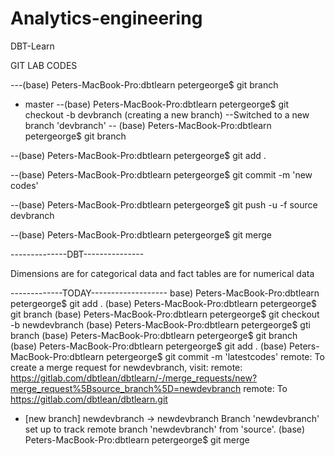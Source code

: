 # Analytics-engineering
DBT-Learn

GIT LAB CODES

---(base) Peters-MacBook-Pro:dbtlearn petergeorge$ git branch
* master
--(base) Peters-MacBook-Pro:dbtlearn petergeorge$ git checkout -b devbranch (creating a new branch)
--Switched to a new branch 'devbranch'
-- (base) Peters-MacBook-Pro:dbtlearn petergeorge$ git branch

--(base) Peters-MacBook-Pro:dbtlearn petergeorge$ git add .

--(base) Peters-MacBook-Pro:dbtlearn petergeorge$ git commit -m 'new codes'

--(base) Peters-MacBook-Pro:dbtlearn petergeorge$ git push -u -f source devbranch

--(base) Peters-MacBook-Pro:dbtlearn petergeorge$ git merge

--------------DBT---------------

Dimensions are for categorical data and fact tables are for numerical data



-------------TODAY-------------------
base) Peters-MacBook-Pro:dbtlearn petergeorge$ git add .
(base) Peters-MacBook-Pro:dbtlearn petergeorge$ git branch 
(base) Peters-MacBook-Pro:dbtlearn petergeorge$ git checkout -b newdevbranch
(base) Peters-MacBook-Pro:dbtlearn petergeorge$ gti branch 
(base) Peters-MacBook-Pro:dbtlearn petergeorge$ git branch
(base) Peters-MacBook-Pro:dbtlearn petergeorge$ git add .
(base) Peters-MacBook-Pro:dbtlearn petergeorge$ git commit -m 'latestcodes'
remote: To create a merge request for newdevbranch, visit:
remote:   https://gitlab.com/dbtlean/dbtlearn/-/merge_requests/new?merge_request%5Bsource_branch%5D=newdevbranch
remote: 
To https://gitlab.com/dbtlean/dbtlearn.git
 * [new branch]      newdevbranch -> newdevbranch
Branch 'newdevbranch' set up to track remote branch 'newdevbranch' from 'source'.
(base) Peters-MacBook-Pro:dbtlearn petergeorge$ git merge
